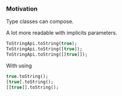 ### Motivation

Type classes can compose.

A lot more readable with implicits parameters.

```haxe
ToStringApi.toString(true);
ToStringApi.toString([true]);
ToStringApi.toString([[true]]);
```

With using
```haxe
true.toString();
[true].toString();
[[true]].toString();
```